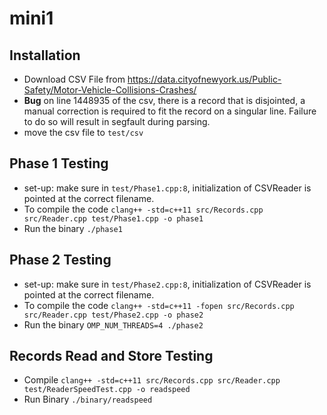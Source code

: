 # mini1 

## Installation
- Download CSV File from https://data.cityofnewyork.us/Public-Safety/Motor-Vehicle-Collisions-Crashes/
- **Bug** on line 1448935 of the csv, there is a record that is disjointed, a manual correction is required to fit the record on a singular line. Failure to do so will result in segfault during parsing.
- move the csv file to ```test/csv```


## Phase 1 Testing
- set-up: make sure in ```test/Phase1.cpp:8```, initialization of CSVReader is pointed at the correct filename.
- To compile the code
``` clang++ -std=c++11 src/Records.cpp src/Reader.cpp test/Phase1.cpp -o phase1 ```
- Run the binary
``` ./phase1 ```

## Phase 2 Testing
- set-up: make sure in ```test/Phase2.cpp:8```, initialization of CSVReader is pointed at the correct filename.
- To compile the code
``` clang++ -std=c++11 -fopen src/Records.cpp src/Reader.cpp test/Phase2.cpp -o phase2 ```
- Run the binary
``` OMP_NUM_THREADS=4 ./phase2 ```

## Records Read and Store Testing
- Compile
```clang++ -std=c++11 src/Records.cpp src/Reader.cpp test/ReaderSpeedTest.cpp -o readspeed```
- Run Binary
``` ./binary/readspeed ```

